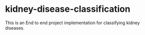 # kidney-disease-classification
This is an End to end project implementation for classifying kidney diseases.
